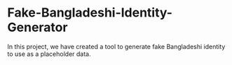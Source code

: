 # Fake-Bangladeshi-Identity-Generator
In this project, we have created a tool to generate fake Bangladeshi identity to use as a placeholder data.
